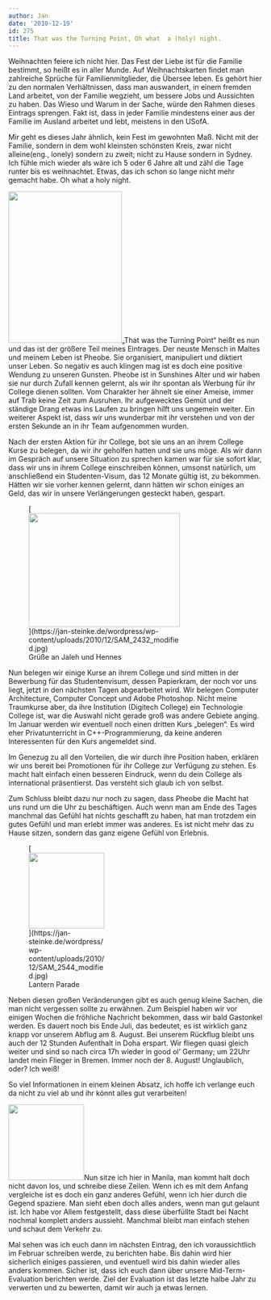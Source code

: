 ```yaml
---
author: Jan
date: '2010-12-19'
id: 275
title: That was the Turning Point, Oh what  a (holy) night.
---
```


Weihnachten feiere ich nicht hier. Das Fest der Liebe ist für die Familie bestimmt, so heißt es in aller Munde. Auf Weihnachtskarten findet man zahlreiche Sprüche für Familienmitglieder, die Übersee leben. Es gehört hier zu den normalen Verhältnissen, dass man auswandert, in einem fremden Land arbeitet, von der Familie wegzieht, um bessere Jobs und Aussichten zu haben. Das Wieso und Warum in der Sache, würde den Rahmen dieses Eintrags sprengen. Fakt ist, dass in jeder Familie mindestens einer aus der Familie im Ausland arbeitet und lebt, meistens in den USofA.

Mir geht es dieses Jahr ähnlich, kein Fest im gewohnten Maß. Nicht mit der Familie, sondern in dem wohl kleinsten schönsten Kreis, zwar nicht alleine(eng., lonely) sondern zu zweit; nicht zu Hause sondern in Sydney. Ich fühle mich wieder als wäre ich 5 oder 6 Jahre alt und zähl die Tage runter bis es weihnachtet. Etwas, das ich schon so lange nicht mehr gemacht habe. Oh what a holy night.

[<img src="https://jan-steinke.de/wordpress/wp-content/uploads/2010/12/IMG_4036_modified-225x300.jpg" alt="" title="Hochzeitsgadrobe" width="225" height="300" class="alignleft size-medium wp-image-291" />](https://jan-steinke.de/wordpress/wp-content/uploads/2010/12/IMG_4036_modified.jpg)„That was the Turning Point“ heißt es nun und das ist der größere Teil meines Eintrages. Der neuste Mensch in Maltes und meinem Leben ist Pheobe. Sie organisiert, manipuliert und diktiert unser Leben. So negativ es auch klingen mag ist es doch eine positive Wendung zu unseren Gunsten. Pheobe ist in Sunshines Alter und wir haben sie nur durch Zufall kennen gelernt, als wir ihr spontan als Werbung für ihr College dienen sollten. Vom Charakter her ähnelt sie einer Ameise, immer auf Trab keine Zeit zum Ausruhen. Ihr aufgewecktes Gemüt und der ständige Drang etwas ins Laufen zu bringen hilft uns ungemein weiter. Ein weiterer Aspekt ist, dass wir uns wunderbar mit ihr verstehen und von der ersten Sekunde an in ihr Team aufgenommen wurden.

Nach der ersten Aktion für ihr College, bot sie uns an an ihrem College Kurse zu belegen, da wir ihr geholfen hatten und sie uns möge. Als wir dann im Gespräch auf unsere Situation zu sprechen kamen war für sie sofort klar, dass wir uns in ihrem College einschreiben können, umsonst natürlich, um anschließend ein Studenten-Visum, das 12 Monate gültig ist, zu bekommen. Hätten wir sie vorher kennen gelernt, dann hätten wir schon einiges an Geld, das wir in unsere Verlängerungen gesteckt haben, gespart.

<figure id="attachment_293" style="width: 300px" class="wp-caption alignleft">[<img src="https://jan-steinke.de/wordpress/wp-content/uploads/2010/12/SAM_2432_modified-300x225.jpg" alt="" title="Bob" width="300" height="225" class="size-medium wp-image-293" />](https://jan-steinke.de/wordpress/wp-content/uploads/2010/12/SAM_2432_modified.jpg)<figcaption class="wp-caption-text">Grüße an Jaleh und Hennes</figcaption></figure>Nun belegen wir einige Kurse an ihrem College und sind mitten in der Bewerbung für das Studentenvisum, dessen Papierkram, der noch vor uns liegt, jetzt in den nächsten Tagen abgearbeitet wird. Wir belegen Computer Architecture, Computer Concept und Adobe Photoshop. Nicht meine Traumkurse aber, da ihre Institution (Digitech College) ein Technologie College ist, war die Auswahl nicht gerade groß was andere Gebiete anging. Im Januar werden wir eventuell noch einen dritten Kurs „belegen“. Es wird eher Privatunterricht in C++-Programmierung, da keine anderen Interessenten für den Kurs angemeldet sind.

Im Genezug zu all den Vorteilen, die wir durch ihre Position haben, erklären wir uns bereit bei Promotionen für ihr College zur Verfügung zu stehen. Es macht halt einfach einen besseren Eindruck, wenn du dein College als international präsentierst. Das versteht sich glaub ich von selbst.

Zum Schluss bleibt dazu nur noch zu sagen, dass Pheobe die Macht hat uns rund um die Uhr zu beschäftigen. Auch wenn man am Ende des Tages manchmal das Gefühl hat nichts geschafft zu haben, hat man trotzdem ein gutes Gefühl und man erlebt immer was anderes. Es ist nicht mehr das zu Hause sitzen, sondern das ganz eigene Gefühl von Erlebnis.

<figure id="attachment_297" style="width: 150px" class="wp-caption alignright">[<img src="https://jan-steinke.de/wordpress/wp-content/uploads/2010/12/SAM_2544_modified-150x150.jpg" alt="" title="will-o&#039;-the-wisp" width="150" height="150" class="size-thumbnail wp-image-297" />](https://jan-steinke.de/wordpress/wp-content/uploads/2010/12/SAM_2544_modified.jpg)<figcaption class="wp-caption-text">Lantern Parade</figcaption></figure>Neben diesen großen Veränderungen gibt es auch genug kleine Sachen, die man nicht vergessen sollte zu erwähnen. Zum Beispiel haben wir vor einigen Wochen die fröhliche Nachricht bekommen, dass wir bald Gastonkel werden. Es dauert noch bis Ende Juli, das bedeutet, es ist wirklich ganz knapp vor unserem Abflug am 8. August. Bei unserem Rückflug bleibt uns auch der 12 Stunden Aufenthalt in Doha erspart. Wir fliegen quasi gleich weiter und sind so nach circa 17h wieder in good ol&#8217; Germany; um 22Uhr landet mein Flieger in Bremen. Immer noch der 8. August! Unglaublich, oder? Ich weiß!

So viel Informationen in einem kleinen Absatz, ich hoffe ich verlange euch da nicht zu viel ab und ihr könnt alles gut verarbeiten!

[<img src="https://jan-steinke.de/wordpress/wp-content/uploads/2010/12/SAM_2493_modified-150x150.jpg" alt="" title="Somewhere along the Road" width="150" height="150" class="alignright size-thumbnail wp-image-295" />](https://jan-steinke.de/wordpress/wp-content/uploads/2010/12/SAM_2493_modified.jpg)Nun sitze ich hier in Manila, man kommt halt doch nicht davon los, und schreibe diese Zeilen. Wenn ich es mit dem Anfang vergleiche ist es doch ein ganz anderes Gefühl, wenn ich hier durch die Gegend spaziere. Man sieht eben doch alles anders, wenn man gut gelaunt ist. Ich habe vor Allem festgestellt, dass diese überfüllte Stadt bei Nacht nochmal komplett anders aussieht. Manchmal bleibt man einfach stehen und schaut dem Verkehr zu.

Mal sehen was ich euch dann im nächsten Eintrag, den ich voraussichtlich im Februar schreiben werde, zu berichten habe. Bis dahin wird hier sicherlich einiges passieren, und eventuell wird bis dahin wieder alles anders kommen. Sicher ist, dass ich euch dann über unsere Mid-Term-Evaluation berichten werde. Ziel der Evaluation ist das letzte halbe Jahr zu verwerten und zu bewerten, damit wir auch ja etwas lernen.
